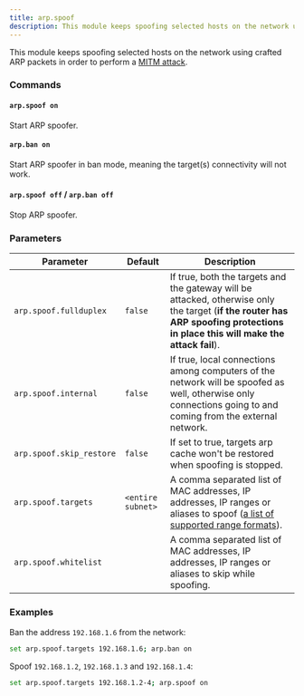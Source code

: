 ```yaml
---
title: arp.spoof
description: This module keeps spoofing selected hosts on the network using crafted ARP packets in order to perform a MITM attack.
---
```


This module keeps spoofing selected hosts on the network using crafted ARP packets in order to perform a [MITM attack](/modules/ethernet/spoofers/introduction/#what-is-a-mitm-attack).

### Commands

#### `arp.spoof on`

Start ARP spoofer.

#### `arp.ban on`

Start ARP spoofer in ban mode, meaning the target(s) connectivity will not work.

#### `arp.spoof off` / `arp.ban off`

Stop ARP spoofer.

### Parameters

| Parameter                | Default           | Description                                                                                                                                                                     |
| ------------------------ | ----------------- | ------------------------------------------------------------------------------------------------------------------------------------------------------------------------------- |
| `arp.spoof.fullduplex`   | `false`           | If true, both the targets and the gateway will be attacked, otherwise only the target (**if the router has ARP spoofing protections in place this will make the attack fail**). |
| `arp.spoof.internal`     | `false`           | If true, local connections among computers of the network will be spoofed as well, otherwise only connections going to and coming from the external network.                    |
| `arp.spoof.skip_restore` | `false`           | If set to true, targets arp cache won't be restored when spoofing is stopped.                                                                                                   |
| `arp.spoof.targets`      | `<entire subnet>` | A comma separated list of MAC addresses, IP addresses, IP ranges or aliases to spoof ([a list of supported range formats](https://github.com/malfunkt/iprange)).                |
| `arp.spoof.whitelist`    |                   | A comma separated list of MAC addresses, IP addresses, IP ranges or aliases to skip while spoofing.                                                                             |

### Examples

Ban the address `192.168.1.6` from the network:

```bash
set arp.spoof.targets 192.168.1.6; arp.ban on
```

Spoof `192.168.1.2`, `192.168.1.3` and `192.168.1.4`:

```bash
set arp.spoof.targets 192.168.1.2-4; arp.spoof on
```
